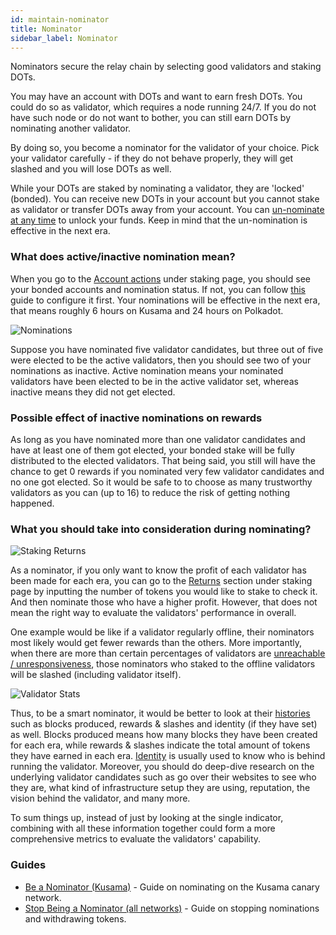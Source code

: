 ```yaml
---
id: maintain-nominator
title: Nominator
sidebar_label: Nominator
---
```


Nominators secure the relay chain by selecting good validators and staking DOTs.

You may have an account with DOTs and want to earn fresh DOTs. You could do so as validator, which requires a node running 24/7. If you do not have such node or do not want to bother, you can still earn DOTs by nominating another validator.

By doing so, you become a nominator for the validator of your choice. Pick your validator carefully - if they do not behave properly, they will get slashed and you will lose DOTs as well.

While your DOTs are staked by nominating a validator, they are 'locked' (bonded). You can receive new DOTs in your account but you cannot stake as validator or transfer DOTs away from your account. You can [un-nominate at any time](maintain-guides-how-to-unbond) to unlock your funds. Keep in mind that the un-nomination is effective in the next era.

### What does active/inactive nomination mean?

When you go to the [Account actions](https://polkadot.js.org/apps/#/staking/actions) under staking page, you should see your bonded accounts and nomination
status. If not, you can follow [this](maintain-guides-how-to-nominate-kusama) guide to configure it first. Your nominations will be effective in the next era, that means roughly 6 hours on Kusama and 24 hours on Polkadot.

![Nominations](/img/staking/polkadotjs-staking-account-actions.jpg)

Suppose you have nominated five validator candidates, but three out of five were elected to 
be the active validators, then you should see two of your nominations as inactive. Active nomination means your nominated validators have been elected to be in the active validator set, whereas inactive means they did not get elected. 

### Possible effect of inactive nominations on rewards

As long as you have nominated more than one validator candidates and have at least one of them got elected, your bonded stake will be fully distributed to the elected validators. That being said, you still will have the chance to get 0 rewards if you nominated very few validator candidates and no one got elected. So it would be safe to to choose as many trustworthy validators as you can (up to 16) to reduce the risk of getting nothing happened.

### What you should take into consideration during nominating? 

![Staking Returns](/img/staking/polkadotjs-staking-returns.jpg)

As a nominator, if you only want to know the profit of each validator has been made for each era, you can go to the [Returns](https://polkadot.js.org/apps/#/staking/returns) section under staking page by inputting the number of tokens you would like to stake to check it. And then nominate those who have a higher profit. However, that does not mean the right way to evaluate the validators' performance in overall.

One example would be like if a validator regularly offline, their nominators most likely would get fewer rewards than the others. More importantly, when there are more than certain percentages of validators are [unreachable / unresponsiveness](learn-staking#unresponsiveness), those nominators who staked to the offline validators will be slashed (including validator itself).

![Validator Stats](/img/staking/polkadotjs-staking-validator-stats.jpg)

Thus, to be a smart nominator, it would be better to look at their [histories](https://polkadot.js.org/apps/#/staking/query/CmD9vaMYoiKe7HiFnfkftwvhKbxN9bhyjcDrfFRGbifJEG8) such as blocks produced, rewards & slashes and identity (if they have set) as well. Blocks produced means how many blocks they have been created for each era, while rewards & slashes indicate the total amount of tokens they have earned in each era. 
[Identity](learn-identity) is usually used to know who is behind running the validator. 
Moreover, you should do deep-dive research on the underlying validator candidates such as go over their websites to see who they are, what kind of infrastructure setup they are using, reputation, the vision behind the validator, and many more. 

To sum things up, instead of just by looking at the single indicator, combining with all these information together could form a more comprehensive metrics to evaluate the validators' capability.

### Guides

- [Be a Nominator (Kusama)](maintain-guides-how-to-nominate-kusama) - Guide on nominating on the Kusama canary network.
- [Stop Being a Nominator (all networks)](maintain-guides-how-to-unbond) - Guide on stopping nominations and withdrawing tokens.
